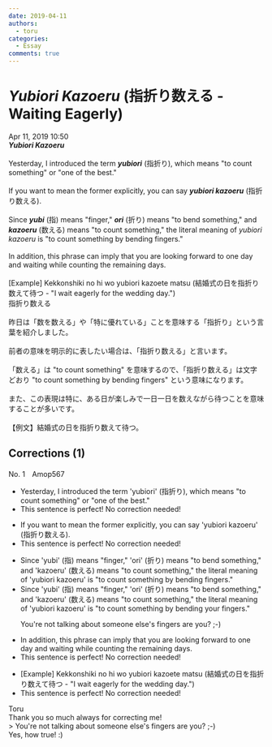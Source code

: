 ```yaml
---
date: 2019-04-11
authors:
  - toru
categories:
  - Essay
comments: true
---
```


# <strong><em>Yubiori Kazoeru</strong></em> (指折り数える - Waiting Eagerly)
<div class="date">Apr 11, 2019 10:50</div>
<div id="post"><div id="body_show_ori">
<strong><em>Yubiori Kazoeru</strong></em><br/><br/>Yesterday, I introduced the term <strong><em>yubiori</em></strong> (指折り), which means "to count something" or "one of the best."<br/><br/>If you want to mean the former explicitly, you can say <strong><em>yubiori kazoeru</em></strong> (指折り数える).<br/><br/>Since <strong><em>yubi</em></strong> (指) means "finger," <strong><em>ori</em></strong> (折り) means "to bend something," and <strong><em>kazoeru</em></strong> (数える) means "to count something," the literal meaning of <em>yubiori kazoeru</em> is "to count something by bending fingers."<br/><br/>In addition, this phrase can imply that you are looking forward to one day and waiting while counting the remaining days.<br/><br/>[Example] Kekkonshiki no hi wo yubiori kazoete matsu (結婚式の日を指折り数えて待つ - "I wait eagerly for the wedding day.")
</div></div>

<!-- more -->

<div id="post_ja"><div id="body_show_mo">
指折り数える<br/><br/>昨日は「数を数える」や「特に優れている」ことを意味する「指折り」という言葉を紹介しました。<br/><br/>前者の意味を明示的に表したい場合は、「指折り数える」と言います。<br/><br/>「数える」は "to count something" を意味するので、「指折り数える」は文字どおり "to count something by bending fingers" という意味になります。<br/><br/>また、この表現は特に、ある日が楽しみで一日一日を数えながら待つことを意味することが多いです。<br/><br/>【例文】結婚式の日を指折り数えて待つ。
</div></div>

## Corrections (1)
<div id="block"><div class="first_name"> No. 1　<span class="just_name">Amop567</span></div><div id="block2">
<ul class="correction_field">
<li class="incorrect">Yesterday, I introduced the term 'yubiori' (指折り), which means "to count something" or "one of the best."</li>
<li class="corrected perfect">This sentence is perfect! No correction needed!</li>
</ul>
<ul class="correction_field">
<li class="incorrect">If you want to mean the former explicitly, you can say 'yubiori kazoeru' (指折り数える).</li>
<li class="corrected perfect">This sentence is perfect! No correction needed!</li>
</ul>
<ul class="correction_field">
<li class="incorrect">Since 'yubi' (指) means "finger," 'ori' (折り) means "to bend something," and 'kazoeru' (数える) means "to count something," the literal meaning of 'yubiori kazoeru' is "to count something by bending fingers."</li>
<li class="corrected correct">
Since 'yubi' (指) means "finger," 'ori' (折り) means "to bend something," and 'kazoeru' (数える) means "to count something," the literal meaning of 'yubiori kazoeru' is "to count something by bending <span class="f_blue">your</span> fingers."
<p class="correction_comment">You're not talking about someone else's fingers are you? ;-)</p>
</li>
</ul>
<ul class="correction_field">
<li class="incorrect">In addition, this phrase can imply that you are looking forward to one day and waiting while counting the remaining days.</li>
<li class="corrected perfect">This sentence is perfect! No correction needed!</li>
</ul>
<ul class="correction_field">
<li class="incorrect">[Example] Kekkonshiki no hi wo yubiori kazoete matsu (結婚式の日を指折り数えて待つ - "I wait eagerly for the wedding day.")</li>
<li class="corrected perfect">This sentence is perfect! No correction needed!</li>
</ul>
</div><div class="name"><span class="just_name">Toru</span><br>
Thank you so much always for correcting me!<br/>&gt; You're not talking about someone else's fingers are you? ;-)<br/>Yes, how true! :)
</div>
</div>
